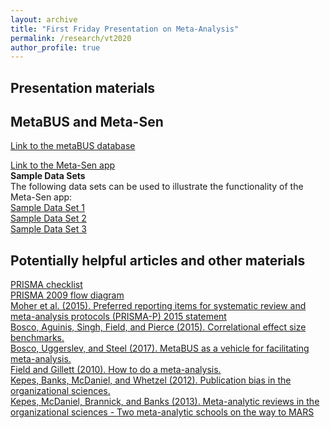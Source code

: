 ```yaml
---
layout: archive
title: "First Friday Presentation on Meta-Analysis"
permalink: /research/vt2020
author_profile: true
---
```



## Presentation materials

## MetaBUS and Meta-Sen
<a href="https://metabus.org">Link to the metaBUS database</a>

<a href="https://metasen.shinyapps.io/gen1/">Link to the Meta-Sen app</a><br>
<b>Sample Data Sets</b><br>
The following data sets can be used to illustrate the functionality of the Meta-Sen app:<br>
<a href="http://jamiefield.github.io/files/Sample Data Set 1.csv?dl=0">Sample Data Set 1</a><br>
<a href="http://jamiefield.github.io/files/Sample Data Set 2.csv?dl=0">Sample Data Set 2</a><br>
<a href="http://jamiefield.github.io/files/Sample Data Set 3.csv?dl=0">Sample Data Set 3</a><br>

## Potentially helpful articles and other materials
<a href="http://jamiefield.github.io/files/PRISMA 2009 checklist.pdf?dl=0">PRISMA checklist</a><br>
<a href="http://jamiefield.github.io/files/PRISMA 2009 flow diagram.pdf?dl=0">PRISMA 2009 flow diagram</a><br>
<a href="http://jamiefield.github.io/files/Moher et al. (2015). Preferred reporting items for systematic review and meta-analysis protocols (PRISMA-P) 2015 statement.pdf?dl=0">Moher et al. (2015). Preferred reporting items for systematic review and meta-analysis protocols (PRISMA-P) 2015 statement</a><br>
<a href="http://jamiefield.github.io/files/Bosco, Aguinis, Singh, Field, and Pierce (2015). Correlational effect size benchmarks..pdf?dl=0">Bosco, Aguinis, Singh, Field, and Pierce (2015). Correlational effect size benchmarks.</a><br>
<a href="http://jamiefield.github.io/files/Bosco, Uggerslev, and Steel (2017). MetaBUS as a vehicle for facilitating meta-analysis.pdf?dl=0">Bosco, Uggerslev, and Steel (2017). MetaBUS as a vehicle for facilitating meta-analysis.</a><br>
<a href="http://jamiefield.github.io/files/Field and Gillett (2010). How to do a meta-analysis.pdf?dl=0">Field and Gillett (2010). How to do a meta-analysis.</a><br>
<a href="http://jamiefield.github.io/files/Kepes, Banks, McDaniel, and Whetzel (2012). Publication bias in the organizational sciences.pdf?dl=0">Kepes, Banks, McDaniel, and Whetzel (2012). Publication bias in the organizational sciences.</a><br>
<a href="http://jamiefield.github.io/files/Kepes, McDaniel, Brannick, and Banks (2013). Meta-analytic reviews in the organizational sciences - Two meta-analytic schools on the way to MARS.pdf?dl=0">Kepes, McDaniel, Brannick, and Banks (2013). Meta-analytic reviews in the organizational sciences - Two meta-analytic schools on the way to MARS</a><br>
